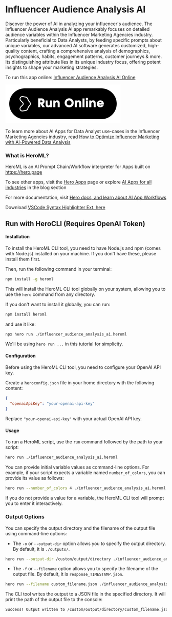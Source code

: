 # Influencer Audience Analysis AI

Discover the power of AI in analyzing your influencer's audience. The Influencer Audience Analysis AI app remarkably focuses on detailed audience variables within the Influencer Marketing Agencies industry. Particularly beneficial to Data Analysts, by feeding specific prompts about unique variables, our advanced AI software generates customized, high-quality content, crafting a comprehensive analysis of demographics, psychographics, habits, engagement patterns, customer journeys & more. Its distinguishing attribute lies in its unique industry focus, offering potent insights to shape your marketing strategies.

To run this app online: [Influencer Audience Analysis AI Online](https://hero.page/app/influencer-audience-analysis-ai-ai-powered-influencer-audience-analytics/fCNJSpVkEAdTNuIOe3M3)

[![Run Influencer Audience Analysis AI Online](/assets/run.svg)](https://hero.page/app/influencer-audience-analysis-ai-ai-powered-influencer-audience-analytics/fCNJSpVkEAdTNuIOe3M3)

To learn more about AI Apps for Data Analyst use-cases in the Influencer Marketing Agencies industry, read [How to Optimize Influencer Marketing with AI-Powered Data Analysis](https://hero.page/blog/ai/influencer-marketing-agencies/how-to-optimize-influencer-marketing-with-ai-powered-data-analysis/170999)

### What is HeroML?
HeroML is an AI Prompt Chain/Workflow interpreter for Apps built on https://hero.page 

To see other apps, visit the [Hero Apps](https://hero.page/apps) page or explore [AI Apps for all industries](https://hero.page/blog) in the blog section

For more documentation, visit [Hero docs, and learn about AI App Workflows](https://hero.page/tutorials/introduction-to-heroml)

Download [VSCode Syntax Highlighter Ext. here](https://marketplace.visualstudio.com/items?itemName=hero-page.heroml)

## Run with HeroCLI (Requires OpenAI Token)

#### Installation

To install the HeroML CLI tool, you need to have Node.js and npm (comes with Node.js) installed on your machine. If you don't have these, please install them first. 

Then, run the following command in your terminal:

```bash
npm install -g heroml
```

This will install the HeroML CLI tool globally on your system, allowing you to use the `hero` command from any directory.

If you don't want to install it globally, you can run:

```bash
npm install heroml
```

and use it like:

```bash
npx hero run ./influencer_audience_analysis_ai.heroml
```

We'll be using `hero run ...` in this tutorial for simplicity.

#### Configuration

Before using the HeroML CLI tool, you need to configure your OpenAI API key. 

Create a `heroconfig.json` file in your home directory with the following content:

```json
{
  "openaiApiKey": "your-openai-api-key"
}
```

Replace `"your-openai-api-key"` with your actual OpenAI API key.

#### Usage

To run a HeroML script, use the `run` command followed by the path to your script:

```bash
hero run ./influencer_audience_analysis_ai.heroml
```

You can provide initial variable values as command-line options. For example, if your script expects a variable named `number_of_colors`, you can provide its value as follows:

```bash
hero run --number_of_colors 4 ./influencer_audience_analysis_ai.heroml
```

If you do not provide a value for a variable, the HeroML CLI tool will prompt you to enter it interactively.

### Output Options

You can specify the output directory and the filename of the output file using command-line options:

- The `-o` or `--output-dir` option allows you to specify the output directory. By default, it is `./outputs/`.

```bash
hero run --output-dir /custom/output/directory ./influencer_audience_analysis_ai.heroml
```

- The `-f` or `--filename` option allows you to specify the filename of the output file. By default, it is `response_TIMESTAMP.json`.

```bash
hero run --filename custom_filename.json ./influencer_audience_analysis_ai.heroml
```

The CLI tool writes the output to a JSON file in the specified directory. It will print the path of the output file to the console:

```bash
Success! Output written to /custom/output/directory/custom_filename.json
```

